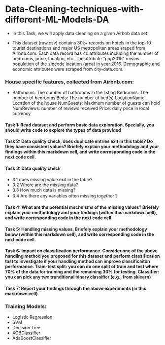 # Data-Cleaning-techniques-with-different-ML-Models-DA
 
- In this Task, we will apply data cleaning on a given Airbnb data set.

- This dataset (raw.csv) contains 30k+ records on hotels in the top-10 tourist destinations and major US metropolitan areas sraped from Airbnb.com. Each data record has 40 attributes including the number of bedrooms, price, location, etc. The attribute "pop2016" means population of the zipcode location (area) in year 2016. Demographic and economic attributes were scraped from city-data.com.

### House specific features, collected from Airbnb.com:
 - Bathrooms: The number of bathrooms in the listing Bedrooms: The number of bedrooms Beds: The number of bed(s) LocationName: Location of the house NumGuests: Maximum number of guests can hold NumReviews: number of reviews received Price: daily price in local currency
 
#### Task 1: Read dataset and perform basic data exploration. Specially, you should write code to explore the types of data provided

#### Task 2: Data quality check, does duplicate entries exit in this table? Do they have consistent values? Briefely explain your methodology and your findings within this markdown cell, and write corresponding code in the next code cell.

#### Task 3: Data quality check
  - 3.1 does missing value exit in the table?
  - 3.2 Where are the missing data?
  - 3.3 How much data is missing?
  - 3.4 Are there any variables often missing together？
 
#### Task 4: What are the potential mechnisms of the missing values? Briefely explain your methodology and your findings (within this markdown cell), and write corresponding code in the next code cell.

#### Task 5: Handling missing values, Briefely explain your methodology below (within this markdown cell), and write corresponding code in the next code cell.

#### Task 6: Impact on classification performance. Consider one of the above handling method you proposed for this dataset and perform classification tast to investigate if your handling method can improve classificaiton performance. Train-test split: you can do one split of train and test where 70% of the data for training and the remaining 30% for testing. Classifier: you can pick any two tranditional binary classifier (e.g., from sklearn)

#### Task 7: Report your findings through the above experiments (in this markdown cell)


### Training Models:
 - Logistic Regression
 - SVM
 - Decision Tree
 - XGBClassifier
 - AdaBoostClassifier
